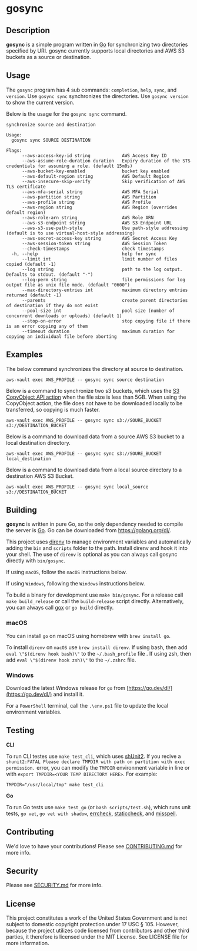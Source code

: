 # gosync

## Description

**gosync** is a simple program written in [Go](https://golang.org/) for synchronizing two directories specified by URI.  gosync currently supports local directories and AWS S3 buckets as a source or destination.

## Usage

The `gosync` program has 4 sub commands: `completion`, `help`, `sync`, and `version`.  Use `gosync sync` synchronizes the directories.  Use `gosync version` to show the current version.

Below is the usage for the `gosync sync` command.

```text
synchronize source and destination

Usage:
  gosync sync SOURCE DESTINATION

Flags:
      --aws-access-key-id string            AWS Access Key ID
      --aws-assume-role-duration duration   Expiry duration of the STS credentials for assuming a role. (default 15m0s)
      --aws-bucket-key-enabled              bucket key enabled
      --aws-default-region string           AWS Default Region
      --aws-insecure-skip-verify            Skip verification of AWS TLS certificate
      --aws-mfa-serial string               AWS MFA Serial
      --aws-partition string                AWS Partition
      --aws-profile string                  AWS Profile
      --aws-region string                   AWS Region (overrides default region)
      --aws-role-arn string                 AWS Role ARN
      --aws-s3-endpoint string              AWS S3 Endpoint URL
      --aws-s3-use-path-style               Use path-style addressing (default is to use virtual-host-style addressing)
      --aws-secret-access-key string        AWS Secret Access Key
      --aws-session-token string            AWS Session Token
      --check-timestamps                    check timestamps
  -h, --help                                help for sync
      --limit int                           limit number of files copied (default -1)
      --log string                          path to the log output.  Defaults to stdout. (default "-")
      --log-perm string                     file permissions for log output file as unix file mode. (default "0600")
      --max-directory-entries int           maximum directory entries returned (default -1)
      --parents                             create parent directories of destination if they do not exist
      --pool-size int                       pool size (number of concurrent downloads or uploads) (default 1)
      --stop-on-error                       stop copying file if there is an error copying any of them
      --timeout duration                    maximum duration for copying an individual file before aborting
```

## Examples

The below command synchronizes the directory at source to destination.

```shell
aws-vault exec AWS_PROFILE -- gosync sync source destination
```

Below is a command to synchronize two s3 buckets, which uses the [S3 CopyObject API action](https://docs.aws.amazon.com/AmazonS3/latest/API/API_CopyObject.html) when the file size is less than 5GB.  When using the CopyObject action, the file does not have to be downloaded locally to be transferred, so copying is much faster. 

```shell
aws-vault exec AWS_PROFILE -- gosync sync s3://SOURE_BUCKET s3://DESTINATION_BUCKET
```

Below is a command to download data from a source AWS S3 bucket to a local destination directory.

```shell
aws-vault exec AWS_PROFILE -- gosync sync s3://SOURE_BUCKET local_destination
```

Below is a command to download data from a local source directory to a destination AWS S3 Bucket.

```shell
aws-vault exec AWS_PROFILE -- gosync sync local_source s3://DESTINATION_BUCKET 
```

## Building

**gosync** is written in pure Go, so the only dependency needed to compile the server is [Go](https://golang.org/).  Go can be downloaded from <https://golang.org/dl/>.

This project uses [direnv](https://direnv.net/) to manage environment variables and automatically adding the `bin` and `scripts` folder to the path.  Install direnv and hook it into your shell.  The use of `direnv` is optional as you can always call gosync directly with `bin/gosync`.

If using `macOS`, follow the `macOS` instructions below.

If using `Windows`, following the `Windows` instructions below.

To build a binary for development use `make bin/gosync`.  For a release call `make build_release` or call the `build-release` script directly.  Alternatively, you can always call [gox](https://github.com/mitchellh/gox) or `go build` directly.

### macOS

You can install `go` on macOS using homebrew with `brew install go`.

To install `direnv` on `macOS` use `brew install direnv`.  If using bash, then add `eval \"$(direnv hook bash)\"` to the `~/.bash_profile` file .  If using zsh, then add `eval \"$(direnv hook zsh)\"` to the `~/.zshrc` file.

### Windows

Download the latest Windows release for `go` from [https://go.dev/dl/](https://go.dev/dl/) and install it.

For a `PowerShell` terminal, call the `.\env.ps1` file to update the local environment variables.

## Testing

**CLI**

To run CLI testes use `make test_cli`, which uses [shUnit2](https://github.com/kward/shunit2).  If you recive a `shunit2:FATAL Please declare TMPDIR with path on partition with exec permission.` error, you can modify the `TMPDIR` environment variable in line or with `export TMPDIR=<YOUR TEMP DIRECTORY HERE>`. For example:

```shell
TMPDIR="/usr/local/tmp" make test_cli
```

**Go**

To run Go tests use `make test_go` (or `bash scripts/test.sh`), which runs unit tests, `go vet`, `go vet with shadow`, [errcheck](https://github.com/kisielk/errcheck), [staticcheck](https://staticcheck.io/), and [misspell](https://github.com/client9/misspell).

## Contributing

We'd love to have your contributions!  Please see [CONTRIBUTING.md](CONTRIBUTING.md) for more info.

## Security

Please see [SECURITY.md](SECURITY.md) for more info.

## License

This project constitutes a work of the United States Government and is not subject to domestic copyright protection under 17 USC § 105.  However, because the project utilizes code licensed from contributors and other third parties, it therefore is licensed under the MIT License.  See LICENSE file for more information.
